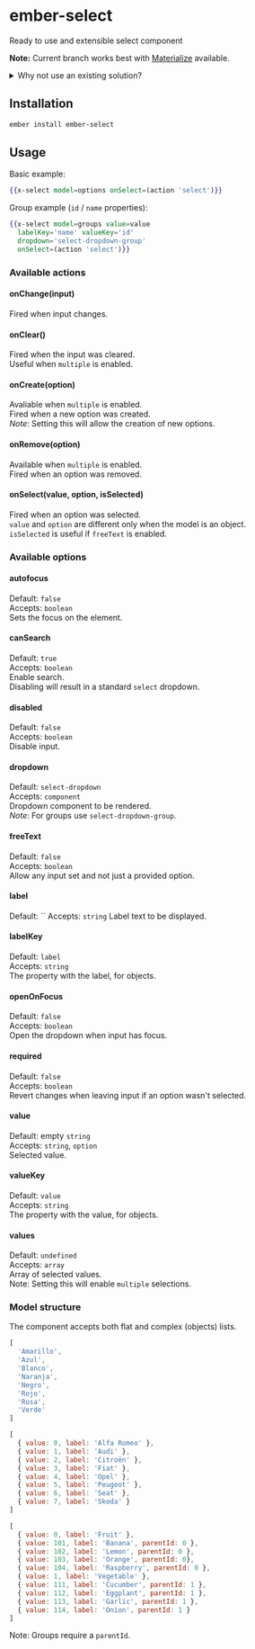 # ember-select
Ready to use and extensible select component


**Note:**
Current branch works best with [Materialize](https://materializecss.com) available.


<details>
  <summary>Why not use an existing solution?</summary>
  <p>
Existing components either do too much or too little.
I wanted a solution that would work for most cases, while still allows extensibility.

Some issues and dislikes of existing solutions:
 - `ember-select-box`
    * no css, have to style it
    * too abstract, over 50 files
    * multiple ways to do the same (compose, extend, create)
    * api surface very large
 - `ember-cli-selectize`
    * based on a jQuery plugin
    * dependent on bower
    * doesn't work properly with a plain array of objects
    * mutates the model directly
    * style issues (from `selectize`)
    * `selectize` not really maintained anymore
 - `ember-power-select`
    * [huge api surface](https://twitter.com/ember_map/status/761994924724260865)
    * very large payload
    * default style based on `select2` (ugly)
    * does things that do not belong in a select component, such as data fetching


Size is another issue. While the compressed code might not be huge, it's still code that will have to be executed on the client, which is not great for mobile devices.

Size difference based on `Ember 2.8`:

|                       | CSS     | CSS gzip | JS        | JS gzip  | Total gzip | Diff gzip |
|-----------------------|---------|----------|-----------|----------|------------|-----------|
| `ember-select`        | 2.26 KB | 837 B    | 27.63 KB  | 4.82 KB  | 4.83 KB    | -         |
| `ember-select-box`    | 0       | 0        | 47.25 KB  | 6.27 KB  | 6.27 KB    | +30%      |
| `ember-cli-selectize` | 9.06 KB | 1.91 KB  | 56.29 KB  | 16.58 KB | 18.49 KB   | +282%     |
| `ember-power-select`  | 6.07 KB | 1.27 KB  | 160.13 KB | 31.49 KB | 32.76 KB   | +578%     |

```
ember 2.8
 - size-47970b6d059982b357dbe80cc4712d57.js: 3.82 KB (1.15 KB gzipped)
 - size-d41d8cd98f00b204e9800998ecf8427e.css: 0 B
 - vendor-d41d8cd98f00b204e9800998ecf8427e.css: 0 B
 - vendor-e837a5027df7ab84378241e40df98e4f.js: 656.33 KB (175.75 KB gzipped)

ember-select
 - size-2f65552abd00039f0d5bfa9d0e7a7dcf.js: 5.09 KB (1.25 KB gzipped)
 - size-d41d8cd98f00b204e9800998ecf8427e.css: 0 B
 - vendor-26fa5313284eb3f6427de885adb3c822.js: 682.69 KB (180.47 KB gzipped
 - vendor-d76fdb92394f4633584380340f3b47b0.css: 2.26 KB (837 B gzipped)

ember-select-box
 - size-38dd07aa0fc28c4626ab725f96433857.js: 6.93 KB (1.35 KB gzipped)
 - size-d41d8cd98f00b204e9800998ecf8427e.css: 0 B
 - vendor-757f209cd9572d0bb899921420362ed7.js: 700.47 KB (181.82 KB gzipped)
 - vendor-d41d8cd98f00b204e9800998ecf8427e.css: 0 B

ember-selectize
 - size-26011fdbb8d0fc034b02071c70f76ba7.js: 3.95 KB (1.17 KB gzipped)
 - size-d41d8cd98f00b204e9800998ecf8427e.css: 0 B
 - vendor-30d3db96009d4a13d774196e28bf69e8.css: 9.06 KB (1.91 KB gzipped)
 - vendor-daa7db357610f9f28d4cfb83549b150e.js: 712.49 KB (192.31 KB gzipped)

ember-power-select
 - size-45386a78080a4cd7ad90b4ed4482e451.js: 12.14 KB (2.2 KB gzipped)
 - size-d41d8cd98f00b204e9800998ecf8427e.css: 0 B
 - vendor-70bc39ab67910a4925849ff8b9eae5b7.css: 6.07 KB (1.27 KB gzipped)
 - vendor-78b1f73b38fd153fd0c3509e5b2f2376.js: 808.14 KB (206.19 KB gzipped)
 ```
  </p>
</details>

## Installation

```bash
ember install ember-select
```


## Usage
Basic example:

```handlebars
{{x-select model=options onSelect=(action 'select')}}
```

Group example (`id` / `name` properties):
```handlebars
{{x-select model=groups value=value
  labelKey='name' valueKey='id'
  dropdown='select-dropdown-group'
  onSelect=(action 'select')}}
```


### Available actions
#### onChange(input)
Fired when input changes.

#### onClear()
Fired when the input was cleared.  
Useful when `multiple` is enabled.

#### onCreate(option)
Avaliable when `multiple` is enabled.  
Fired when a new option was created.  
*Note*: Setting this will allow the creation of new options.

#### onRemove(option)
Available when `multiple` is enabled.  
Fired when an option was removed.

#### onSelect(value, option, isSelected)
Fired when an option was selected.  
`value` and `option` are different only when the model is an object.  
`isSelected` is useful if `freeText` is enabled.


### Available options
#### autofocus
Default: `false`  
Accepts: `boolean`  
Sets the focus on the element.

#### canSearch
Default: `true`  
Accepts: `boolean`  
Enable search.  
Disabling will result in a standard `select` dropdown.

#### disabled
Default: `false`  
Accepts: `boolean`  
Disable input.

#### dropdown
Default: `select-dropdown`  
Accepts: `component`  
Dropdown component to be rendered.  
*Note*: For groups use `select-dropdown-group`.

#### freeText
Default: `false`  
Accepts: `boolean`  
Allow any input set and not just a provided option.

#### label
Default: ``
Accepts: `string`
Label text to be displayed.

#### labelKey
Default: `label`  
Accepts: `string`  
The property with the label, for objects.

#### openOnFocus
Default: `false`  
Accepts: `boolean`  
Open the dropdown when input has focus.

#### required
Default: `false`  
Accepts: `boolean`  
Revert changes when leaving input if an option wasn't selected.

#### value
Default: empty `string`  
Accepts: `string`, `option`  
Selected value.

#### valueKey
Default: `value`  
Accepts: `string`  
The property with the value, for objects.

#### values
Default: `undefined`  
Accepts: `array`  
Array of selected values.  
Note: Setting this will enable `multiple` selections.


### Model structure
The component accepts both flat and complex (objects) lists.

```js
[
  'Amarillo',
  'Azul',
  'Blanco',
  'Naranja',
  'Negro',
  'Rojo',
  'Rosa',
  'Verde'
]
```

```js
[
  { value: 0, label: 'Alfa Romeo' },
  { value: 1, label: 'Audi' },
  { value: 2, label: 'Citroën' },
  { value: 3, label: 'Fiat' },
  { value: 4, label: 'Opel' },
  { value: 5, label: 'Peugeot' },
  { value: 6, label: 'Seat' },
  { value: 7, label: 'Skoda' }
]
```

```js
[
  { value: 0, label: 'Fruit' },
  { value: 101, label: 'Banana', parentId: 0 },
  { value: 102, label: 'Lemon', parentId: 0 },
  { value: 103, label: 'Orange', parentId: 0},
  { value: 104, label: 'Raspberry', parentId: 0 },
  { value: 1, label: 'Vegetable' },
  { value: 111, label: 'Cucumber', parentId: 1 },
  { value: 112, label: 'Eggplant', parentId: 1 },
  { value: 113, label: 'Garlic', parentId: 1 },
  { value: 114, label: 'Onion', parentId: 1 }
]
```
Note: Groups require a `parentId`.
